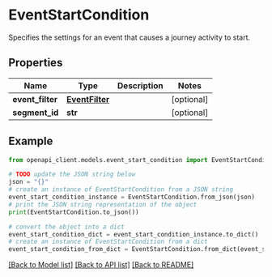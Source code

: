 # EventStartCondition

Specifies the settings for an event that causes a journey activity to start.

## Properties

Name | Type | Description | Notes
------------ | ------------- | ------------- | -------------
**event_filter** | [**EventFilter**](EventFilter.md) |  | [optional] 
**segment_id** | **str** |  | [optional] 

## Example

```python
from openapi_client.models.event_start_condition import EventStartCondition

# TODO update the JSON string below
json = "{}"
# create an instance of EventStartCondition from a JSON string
event_start_condition_instance = EventStartCondition.from_json(json)
# print the JSON string representation of the object
print(EventStartCondition.to_json())

# convert the object into a dict
event_start_condition_dict = event_start_condition_instance.to_dict()
# create an instance of EventStartCondition from a dict
event_start_condition_from_dict = EventStartCondition.from_dict(event_start_condition_dict)
```
[[Back to Model list]](../README.md#documentation-for-models) [[Back to API list]](../README.md#documentation-for-api-endpoints) [[Back to README]](../README.md)


